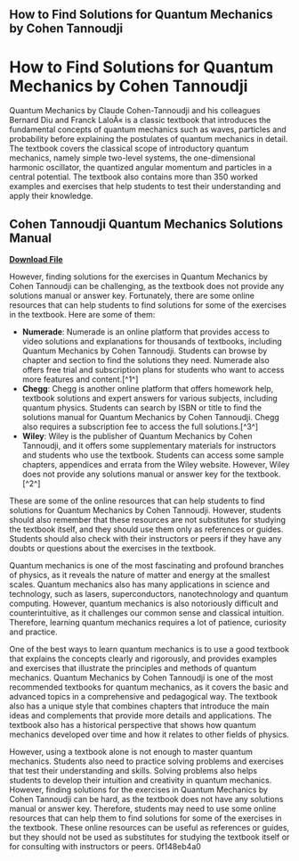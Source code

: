 ## How to Find Solutions for Quantum Mechanics by Cohen Tannoudji

  
# How to Find Solutions for Quantum Mechanics by Cohen Tannoudji
 
Quantum Mechanics by Claude Cohen-Tannoudji and his colleagues Bernard Diu and Franck LaloÃ« is a classic textbook that introduces the fundamental concepts of quantum mechanics such as waves, particles and probability before explaining the postulates of quantum mechanics in detail. The textbook covers the classical scope of introductory quantum mechanics, namely simple two-level systems, the one-dimensional harmonic oscillator, the quantized angular momentum and particles in a central potential. The textbook also contains more than 350 worked examples and exercises that help students to test their understanding and apply their knowledge.
 
## Cohen Tannoudji Quantum Mechanics Solutions Manual


[**Download File**](https://www.google.com/url?q=https%3A%2F%2Fbyltly.com%2F2tKgi9&sa=D&sntz=1&usg=AOvVaw1KOtwVBu_-IRU3O1HJY-o4)

 
However, finding solutions for the exercises in Quantum Mechanics by Cohen Tannoudji can be challenging, as the textbook does not provide any solutions manual or answer key. Fortunately, there are some online resources that can help students to find solutions for some of the exercises in the textbook. Here are some of them:
 
- **Numerade**: Numerade is an online platform that provides access to video solutions and explanations for thousands of textbooks, including Quantum Mechanics by Cohen Tannoudji. Students can browse by chapter and section to find the solutions they need. Numerade also offers free trial and subscription plans for students who want to access more features and content.[^1^]
- **Chegg**: Chegg is another online platform that offers homework help, textbook solutions and expert answers for various subjects, including quantum physics. Students can search by ISBN or title to find the solutions manual for Quantum Mechanics by Cohen Tannoudji. Chegg also requires a subscription fee to access the full solutions.[^3^]
- **Wiley**: Wiley is the publisher of Quantum Mechanics by Cohen Tannoudji, and it offers some supplementary materials for instructors and students who use the textbook. Students can access some sample chapters, appendices and errata from the Wiley website. However, Wiley does not provide any solutions manual or answer key for the textbook.[^2^]

These are some of the online resources that can help students to find solutions for Quantum Mechanics by Cohen Tannoudji. However, students should also remember that these resources are not substitutes for studying the textbook itself, and they should use them only as references or guides. Students should also check with their instructors or peers if they have any doubts or questions about the exercises in the textbook.
  
Quantum mechanics is one of the most fascinating and profound branches of physics, as it reveals the nature of matter and energy at the smallest scales. Quantum mechanics also has many applications in science and technology, such as lasers, superconductors, nanotechnology and quantum computing. However, quantum mechanics is also notoriously difficult and counterintuitive, as it challenges our common sense and classical intuition. Therefore, learning quantum mechanics requires a lot of patience, curiosity and practice.
 
One of the best ways to learn quantum mechanics is to use a good textbook that explains the concepts clearly and rigorously, and provides examples and exercises that illustrate the principles and methods of quantum mechanics. Quantum Mechanics by Cohen Tannoudji is one of the most recommended textbooks for quantum mechanics, as it covers the basic and advanced topics in a comprehensive and pedagogical way. The textbook also has a unique style that combines chapters that introduce the main ideas and complements that provide more details and applications. The textbook also has a historical perspective that shows how quantum mechanics developed over time and how it relates to other fields of physics.
 
However, using a textbook alone is not enough to master quantum mechanics. Students also need to practice solving problems and exercises that test their understanding and skills. Solving problems also helps students to develop their intuition and creativity in quantum mechanics. However, finding solutions for the exercises in Quantum Mechanics by Cohen Tannoudji can be hard, as the textbook does not have any solutions manual or answer key. Therefore, students may need to use some online resources that can help them to find solutions for some of the exercises in the textbook. These online resources can be useful as references or guides, but they should not be used as substitutes for studying the textbook itself or for consulting with instructors or peers.
 0f148eb4a0
